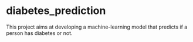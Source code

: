 # diabetes_prediction
This project aims at developing a machine-learning model that predicts if a person has diabetes or not.

